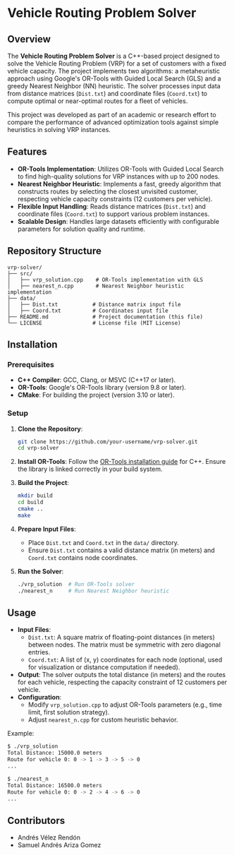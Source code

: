 # Vehicle Routing Problem Solver

## Overview
The **Vehicle Routing Problem Solver** is a C++-based project designed to solve the Vehicle Routing Problem (VRP) for a set of customers with a fixed vehicle capacity. The project implements two algorithms: a metaheuristic approach using Google's OR-Tools with Guided Local Search (GLS) and a greedy Nearest Neighbor (NN) heuristic. The solver processes input data from distance matrices (`Dist.txt`) and coordinate files (`Coord.txt`) to compute optimal or near-optimal routes for a fleet of vehicles.

This project was developed as part of an academic or research effort to compare the performance of advanced optimization tools against simple heuristics in solving VRP instances.

## Features
- **OR-Tools Implementation**: Utilizes OR-Tools with Guided Local Search to find high-quality solutions for VRP instances with up to 200 nodes.
- **Nearest Neighbor Heuristic**: Implements a fast, greedy algorithm that constructs routes by selecting the closest unvisited customer, respecting vehicle capacity constraints (12 customers per vehicle).
- **Flexible Input Handling**: Reads distance matrices (`Dist.txt`) and coordinate files (`Coord.txt`) to support various problem instances.
- **Scalable Design**: Handles large datasets efficiently with configurable parameters for solution quality and runtime.

## Repository Structure
```
vrp-solver/
├── src/
│   ├── vrp_solution.cpp    # OR-Tools implementation with GLS
│   ├── nearest_n.cpp       # Nearest Neighbor heuristic implementation
├── data/
│   ├── Dist.txt           # Distance matrix input file
│   ├── Coord.txt          # Coordinates input file
├── README.md              # Project documentation (this file)
└── LICENSE                # License file (MIT License)
```

## Installation
### Prerequisites
- **C++ Compiler**: GCC, Clang, or MSVC (C++17 or later).
- **OR-Tools**: Google's OR-Tools library (version 9.8 or later).
- **CMake**: For building the project (version 3.10 or later).

### Setup
1. **Clone the Repository**:
   ```bash
   git clone https://github.com/your-username/vrp-solver.git
   cd vrp-solver
   ```

2. **Install OR-Tools**:
   Follow the [OR-Tools installation guide](https://developers.google.com/optimization/install) for C++. Ensure the library is linked correctly in your build system.

3. **Build the Project**:
   ```bash
   mkdir build
   cd build
   cmake ..
   make
   ```

4. **Prepare Input Files**:
   - Place `Dist.txt` and `Coord.txt` in the `data/` directory.
   - Ensure `Dist.txt` contains a valid distance matrix (in meters) and `Coord.txt` contains node coordinates.

5. **Run the Solver**:
   ```bash
   ./vrp_solution  # Run OR-Tools solver
   ./nearest_n     # Run Nearest Neighbor heuristic
   ```

## Usage
- **Input Files**:
  - `Dist.txt`: A square matrix of floating-point distances (in meters) between nodes. The matrix must be symmetric with zero diagonal entries.
  - `Coord.txt`: A list of (x, y) coordinates for each node (optional, used for visualization or distance computation if needed).
- **Output**: The solver outputs the total distance (in meters) and the routes for each vehicle, respecting the capacity constraint of 12 customers per vehicle.
- **Configuration**:
  - Modify `vrp_solution.cpp` to adjust OR-Tools parameters (e.g., time limit, first solution strategy).
  - Adjust `nearest_n.cpp` for custom heuristic behavior.

Example:
```bash
$ ./vrp_solution
Total Distance: 15000.0 meters
Route for vehicle 0: 0 -> 1 -> 3 -> 5 -> 0
...

$ ./nearest_n
Total Distance: 16500.0 meters
Route for vehicle 0: 0 -> 2 -> 4 -> 6 -> 0
...
```

## Contributors
- Andrés Vélez Rendón
- Samuel Andrés Ariza Gomez

